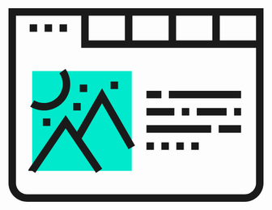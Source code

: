 <?xml version="1.0" encoding="UTF-8" standalone="no"?>
<!DOCTYPE svg PUBLIC "-//W3C//DTD SVG 1.1//EN"
 "http://www.w3.org/Graphics/SVG/1.1/DTD/svg11.dtd">
<svg style="fill:currentColor" height="512pt" viewBox="0 -62 512 512" width="512pt" xmlns="http://www.w3.org/2000/svg"><path d="m47.5 126h200v200h-200zm0 0" fill="#00e9cc"/><path d="m161 0h-161v350.5c0 20.679688 16.820312 37.5 37.5 37.5h437c20.679688 0 37.5-16.820312 37.5-37.5v-350.5zm175.5 64.5v-49.5h72.75v49.5zm-87.75 0v-49.5h72.75v49.5zm-15-49.5v49.5h-72.75v-49.5zm263.25 335.5c0 12.40625-10.09375 22.5-22.5 22.5h-437c-12.40625 0-22.5-10.09375-22.5-22.5v-335.5h131v64.5h351zm-72.75-286v-49.5h72.75v49.5zm0 0"/><path d="m241.003906 282.691406 12.992188-7.5-66.246094-114.742187-50.261719 87.054687-22.738281-33.304687-74.75 109.476562v2.324219l7.507812-.003906 6.1875 4.222656 61.054688-89.417969 61.054688 89.429688 12.390624-8.460938-41.324218-60.523437 40.878906-70.796875zm0 0"/><path d="m71 205c-9.691406 0-19.160156-2.636719-27.390625-7.628906l7.78125-12.824219c5.878906 3.566406 12.664063 5.453125 19.609375 5.453125 20.953125 0 38-17.046875 38-38 0-7.824219-2.355469-15.332031-6.808594-21.703125l12.296875-8.59375c6.222657 8.90625 9.511719 19.382813 9.511719 30.296875 0 29.226562-23.777344 53-53 53zm0 0"/><path d="m467 215h-14v-15h14zm-29 0h-60v-15h60zm-75 0h-15v-15h15zm-30 0h-56v-15h56zm0 0"/><path d="m467 249.5h-45v-15h45zm-60 0h-130v-15h130zm0 0"/><path d="m467 180.5h-145v-15h145zm-160 0h-30v-15h30zm0 0"/><path d="m382 284h-15v-15h15zm-30 0h-15v-15h15zm-30 0h-15v-15h15zm-30 0h-15v-15h15zm0 0"/><path d="m117.5 47.25h-15v-15h15zm-30 0h-15v-15h15zm-30 0h-15v-15h15zm0 0"/><path d="m143 153h15v15h-15zm0 0"/><path d="m205 147h15v15h-15zm0 0"/><path d="m130 190h15v15h-15zm0 0"/><path d="m69 221h15v15h-15zm0 0"/></svg>
